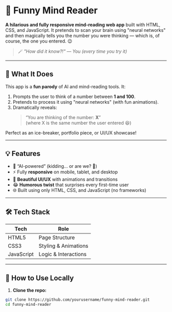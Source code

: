 # 🧠 Funny Mind Reader

**A hilarious and fully responsive mind-reading web app** built with HTML, CSS, and JavaScript. It pretends to scan your brain using "neural networks" and then magically tells you the number you were thinking — which is, of course, the one you entered. 😉

> 🪄 _"How did it know?!" — You (every time you try it)_

---

## 🎯 What It Does

This app is a **fun parody** of AI and mind-reading tools. It:

1. Prompts the user to think of a number between **1 and 100**.
2. Pretends to process it using "neural networks" (with fun animations).
3. Dramatically reveals:  
   > “You are thinking of the number: **X**”  
   (where X is the same number the user entered 😆)

Perfect as an ice-breaker, portfolio piece, or UI/UX showcase!

---

## 💡 Features

- 🧠 “AI-powered” (kidding… or are we? 🤖)
- ⚡ Fully **responsive** on mobile, tablet, and desktop
- 🎨 **Beautiful UI/UX** with animations and transitions
- 😂 **Humorous twist** that surprises every first-time user
- 🌐 Built using only HTML, CSS, and JavaScript (no frameworks)

---



## 🛠️ Tech Stack

| Tech         | Role                  |
|--------------|------------------------|
| HTML5        | Page Structure         |
| CSS3         | Styling & Animations   |
| JavaScript   | Logic & Interactions   |

---

## 🚀 How to Use Locally

1. **Clone the repo:**

```bash
git clone https://github.com/yourusername/funny-mind-reader.git
cd funny-mind-reader

